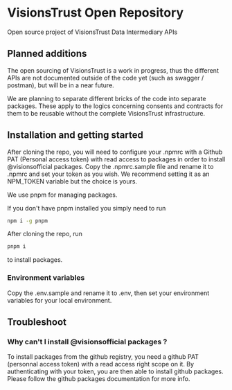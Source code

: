 # VisionsTrust Open Repository

Open source project of VisionsTrust Data Intermediary APIs

## Planned additions

The open sourcing of VisionsTrust is a work in progress, thus the different APIs are not documented outside of the code yet (such as swagger / postman), but will be in a near future.

We are planning to separate different bricks of the code into separate packages. These apply to the logics concerning consents and contracts for them to be reusable without the complete VisionsTrust infrastructure.

## Installation and getting started

After cloning the repo, you will need to configure your .npmrc with a Github PAT (Personal access token) with read access to packages in order to install @visionsofficial packages. Copy the .npmrc.sample file and rename it to .npmrc and set your token as you wish. We recommend setting it as an NPM_TOKEN variable but the choice is yours.

We use pnpm for managing packages.

If you don't have pnpm installed you simply need to run
```bash
npm i -g pnpm
```

After cloning the repo, run 
```bash
pnpm i
```
to install packages.

### Environment variables

Copy the .env.sample and rename it to .env, then set your environment variables for your local environment.

## Troubleshoot

### Why can't I install @visionsofficial packages ?

To install packages from the github registry, you need a github PAT (personnal access token) with a read access right scope on it. By authenticating with your token, you are then able to install github packages. Please follow the github packages documentation for more info.